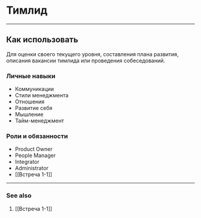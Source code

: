 
# Тимлид
--- 

## Как использовать
Для оценки своего текущего уровня, составления плана развития, описания вакансии тимлида или проведения собеседований. 

### Личные навыки
- Коммуникации
- Стили менеджмента
- Отношения
- Развитие себя
- Мышление
- Тайм-менеджмент

### Роли и обязанности
- Product Owner
- People Manager 
- Integrator
- Administrator
- [[Встреча 1-1]] 
__________
### See also
1. [[Встреча 1-1]] 